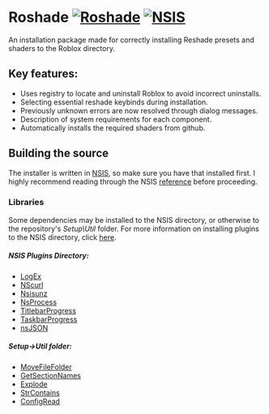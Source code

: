 # Roshade [![Roshade](https://badgen.net/badge/visit/Roshade.com/orange)](https://Roshade.com/) [![NSIS](https://badgen.net/badge/NSIS/3.06.1/cyan)](https://nsis.sourceforge.io/Download)

An installation package made for correctly installing Reshade presets and shaders to the Roblox directory.

## Key features:
- Uses registry to locate and uninstall Roblox to avoid incorrect uninstalls.
- Selecting essential reshade keybinds during installation.
- Previously unknown errors are now resolved through dialog messages.
- Description of system requirements for each component.
- Automatically installs the required shaders from github.

## Building the source
The installer is written in [NSIS](https://nsis.sourceforge.io/Download "Download NSIS"), so make sure you have that installed first. I highly recommend reading through the NSIS [reference](https://nsis.sourceforge.io/Docs/Contents.html) before proceeding.
### Libraries

Some dependencies may be installed to the NSIS directory, or otherwise to the repository's *Setup\Util* folder. For more information on installing plugins to the NSIS directory, click [here](https://nsis.sourceforge.io/How_can_I_install_a_plugin).
##### NSIS Plugins Directory:
- [LogEx](https://nsis.sourceforge.io/LogEx_plug-in)
- [NScurl](https://github.com/negrutiu/nsis-nscurl)
- [Nsisunz](https://github.com/past-due/nsisunz)
- [NsProcess](https://nsis.sourceforge.io/mediawiki/index.php?title=NsProcess_plugin&oldid=24277)
- [TitlebarProgress](https://nsis.sourceforge.io/TitlebarProgress_plug-in)
- [TaskbarProgress](https://nsis.sourceforge.io/TaskbarProgress_plug-in)
- [nsJSON](https://nsis.sourceforge.io/NsJSON_plug-in)
##### Setup->Util folder:
- [MoveFileFolder](https://nsis.sourceforge.io/MoveFileFolder)
- [GetSectionNames](https://nsis.sourceforge.io/Get_all_section_names_of_INI_file)
- [Explode](https://nsis.sourceforge.io/Explode)
- [StrContains](https://nsis.sourceforge.io/StrContains)
- [ConfigRead](https://nsis.sourceforge.io/ConfigRead)
